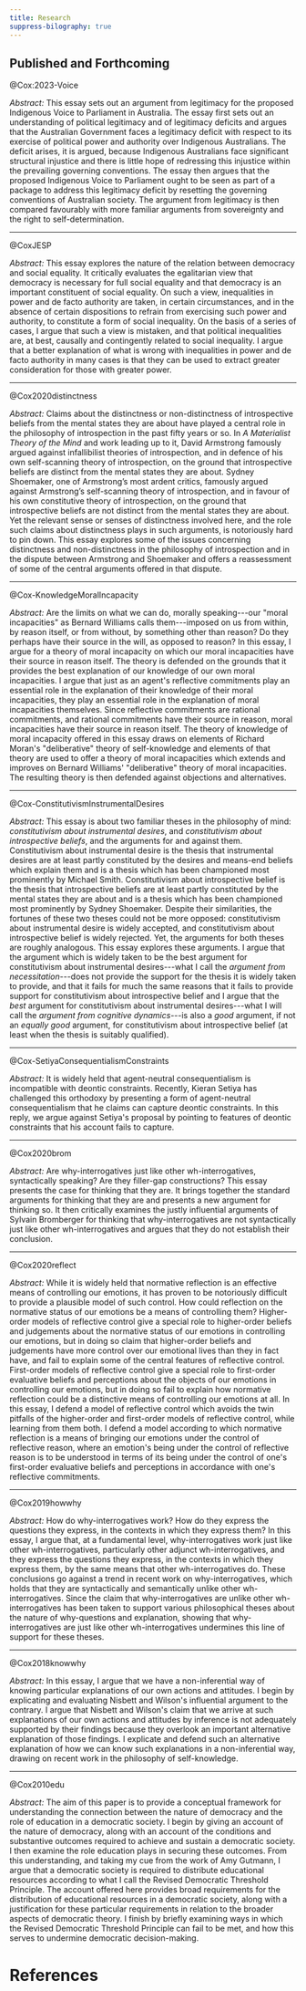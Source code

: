 ```yaml
---
title: Research
suppress-bilography: true
---
```


## Published and Forthcoming

@Cox:2023-Voice 

*Abstract:* This essay sets out an argument from legitimacy for the proposed
Indigenous Voice to Parliament in Australia. The essay first sets out an
understanding of political legitimacy and of legitimacy deficits and argues
that the Australian Government faces a legitimacy deficit with respect to its
exercise of political power and authority over Indigenous Australians. The
deficit arises, it is argued, because Indigenous Australians face significant
structural injustice and there is little hope of redressing this injustice
within the prevailing governing conventions. The essay then argues that the
proposed Indigenous Voice to Parliament ought to be seen as part of a package
to address this legitimacy deficit by resetting the governing conventions of
Australian society. The argument from legitimacy is then compared favourably with more familiar arguments from sovereignty and the right to
self-determination. 

---

@CoxJESP

*Abstract:* This essay explores the nature of the relation between democracy and social equality. It critically evaluates the egalitarian view that democracy is necessary for full social equality and that democracy is an important constituent of social equality. On such a view, inequalities in power and de facto authority are taken, in certain circumstances, and in the absence of certain dispositions to refrain from exercising such power and authority, to constitute a form of social inequality. On the basis of a series of cases, I argue that such a view is mistaken, and that political inequalities are, at best, causally and contingently related to social inequality. I argue that a better explanation of what is wrong with inequalities in power and de facto authority in many cases is that they can be used to extract greater consideration for those with greater power.

---

@Cox2020distinctness

*Abstract:* Claims about the distinctness or non-distinctness of introspective
beliefs from the mental states they are about have played a central role in the
philosophy of introspection in the past fifty years or so. In *A Materialist
Theory of the Mind* and work leading up to it, David Armstrong famously argued
against infallibilist theories of introspection, and in defence of his own
self-scanning theory of introspection, on the ground that introspective beliefs
are distinct from the mental states they are about. Sydney Shoemaker, one of
Armstrong’s most ardent critics, famously argued against Armstrong’s
self-scanning theory of introspection, and in favour of his own constitutive
theory of introspection, on the ground that introspective beliefs are not
distinct from the mental states they are about. Yet the relevant sense or
senses of distinctness involved here, and the role such claims about
distinctness plays in such arguments, is notoriously hard to pin down. This
essay explores some of the issues concerning distinctness and non-distinctness
in the philosophy of introspection and in the dispute between Armstrong and
Shoemaker and offers a reassessment of some of the central arguments offered in
that dispute.

---

@Cox-KnowledgeMoralIncapacity

*Abstract:*  Are the limits on what we can do, morally speaking---our "moral
incapacities" as Bernard Williams calls them---imposed on us from within, by
reason itself, or from without, by something other than reason? Do they perhaps
have their source in the will, as opposed to reason? In this essay, I argue for
a theory of moral incapacity on which our moral incapacities have their source
in reason itself. The theory is defended on the grounds that it provides the
best explanation of our  knowledge  of our own moral incapacities. I argue that
just as an agent's reflective commitments play an essential role in the
explanation of their knowledge of their moral incapacities, they play an
essential role in the explanation of moral incapacities themselves. Since
reflective commitments are rational commitments, and rational commitments have
their source in reason, moral incapacities have their source in reason itself.
The theory of knowledge of moral incapacity offered in this essay draws on
elements of Richard Moran's "deliberative" theory of self-knowledge and
elements of that theory are used to offer a theory of moral incapacities which
extends and improves on Bernard Williams' "deliberative" theory of moral
incapacities. The resulting theory is then defended against objections and
alternatives.

--- 

@Cox-ConstitutivismInstrumentalDesires

*Abstract:* This essay is about two familiar theses in the philosophy of
mind: *constitutivism about instrumental desires*, and *constitutivism about
introspective beliefs*, and the arguments for and against them. Constitutivism
about instrumental desire is the thesis that instrumental desires are at least
partly constituted by the desires and means-end beliefs which explain them and
is a thesis which has been championed most prominently by Michael Smith.
Constitutivism about introspective belief is the thesis that introspective
beliefs are at least partly constituted by the mental states they are about and
is a thesis which has been championed most prominently by Sydney Shoemaker.
Despite their similarities, the fortunes of these two theses could not be more
opposed: constitutivism about instrumental desire is widely accepted, and
constitutivism about introspective belief is widely rejected. Yet, the
arguments for both theses are roughly analogous. This essay explores these
arguments. I argue that the argument which is widely taken to be the best
argument for constitutivism about instrumental desires---what I call the
*argument from necessitation*---does not provide the support for the thesis it
is widely taken to provide, and that it fails for much the same reasons that it
fails to provide support for constitutivism about introspective belief and I
argue that the *best* argument for constitutivism about instrumental
desires---what I will call the *argument from cognitive dynamics*---is also a
*good* argument, if not an *equally good* argument, for constitutivism about
introspective belief (at least when the thesis is suitably qualified).

---

@Cox-SetiyaConsequentialismConstraints

*Abstract:* It is widely held that agent-neutral consequentialism is
incompatible with deontic constraints. Recently, Kieran Setiya has challenged
this orthodoxy by presenting a form of agent-neutral consequentialism that he
claims can capture deontic constraints. In this reply, we argue against
Setiya's proposal by pointing to features of deontic constraints that his
account fails to capture. 

---

@Cox2020brom

*Abstract:* Are why-interrogatives just like other wh-interrogatives,
syntactically speaking? Are they filler-gap constructions? This essay presents
the case for thinking that they are. It brings together the standard arguments
for thinking that they are and presents a new argument for thinking so. It
then critically examines the justly influential arguments of Sylvain
Bromberger for thinking that why-interrogatives are not syntactically just
like other wh-interrogatives and argues that they do not establish their
conclusion.

---

@Cox2020reflect

*Abstract:* While it is widely held that normative reflection is an effective
means of controlling our emotions, it has proven to be notoriously difficult
to provide a plausible model of such control. How could reflection on the
normative status of our emotions be a means of controlling them? Higher-order
models of reflective control give a special role to higher-order beliefs and
judgements about the normative status of our emotions in controlling our
emotions, but in doing so claim that higher-order beliefs and judgements have
more control over our emotional lives than they in fact have, and fail to
explain some of the central features of reflective control.  First-order
models of reflective control give a special role to first-order evaluative
beliefs and perceptions about the objects of our emotions in controlling our
emotions, but in doing so fail to explain how normative reflection could be a
distinctive means  of controlling our emotions at all. In this essay, I defend
a model of reflective control which avoids the twin pitfalls of the
higher-order and first-order models of reflective control, while learning from
them both. I defend a model according to which normative reflection is a
means of bringing our emotions under the control of reflective reason, where
an emotion's being under the control of reflective reason is to be understood
in terms of its being under the control of one's first-order evaluative
beliefs and perceptions in accordance with one's reflective commitments.

---

@Cox2019howwhy

*Abstract:* How do why-interrogatives work? How do they express the questions
they express, in the contexts in which they express them? In this essay, I
argue that, at a fundamental level, why-interrogatives work just like other
wh-interrogatives, particularly other adjunct wh-interrogatives, and they
express the questions they express, in the contexts in which they express them,
by the same means that other wh-interrogatives do. These conclusions go against
a trend in recent work on why-interrogatives, which holds that they are
syntactically and semantically unlike other wh-interrogatives. Since the claim
that why-interrogatives are unlike other wh-interrogatives has been taken to
support various philosophical theses about the nature of why-questions and
explanation, showing that why-interrogatives are just like other
wh-interrogatives undermines this line of support for these theses.

---

@Cox2018knowwhy

*Abstract:* In this essay, I argue that we have a non-inferential way of knowing
particular explanations of our own actions and attitudes. I begin by
explicating and evaluating Nisbett and Wilson's influential argument to
the contrary. I argue that Nisbett and Wilson's claim that we arrive at
such explanations of our own actions and attitudes by inference is not
adequately supported by their findings because they overlook an
important alternative explanation of those findings. I explicate and
defend such an alternative explanation of how we can know such
explanations in a non-inferential way, drawing on recent work in the
philosophy of self-knowledge.

---

@Cox2010edu

*Abstract:* The aim of this paper is to provide a conceptual framework for understanding the connection between the nature of democracy and the role of education in a democratic society. I begin by giving an account of the nature of democracy, along with an account of the conditions and substantive outcomes required to achieve and sustain a democratic society. I then examine the role education plays in securing these outcomes. From this understanding, and taking my cue from the work of Amy Gutmann, I argue that a democratic society is required to distribute educational resources according to what I call the Revised Democratic Threshold Principle. The account offered here provides broad requirements for the distribution of educational resources in a democratic society, along with a justification for these particular requirements in relation to the broader aspects of democratic theory. I finish by briefly examining ways in which the Revised Democratic Threshold Principle can fail to be met, and how this serves to undermine democratic decision-making.

# References
